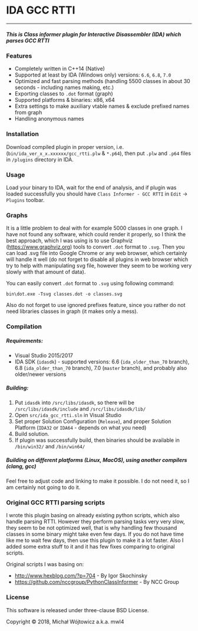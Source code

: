 # IDA GCC RTTI
---
##### This is Class informer plugin for Interactive Disassembler (IDA) which parses GCC RTTI

### Features
* Completely written in C++14 (Native)
* Supported at least by IDA (Windows only) versions: `6.6`, `6.8`, `7.0`
* Optimized and fast parsing methods (handling 5500 classes in about 30 seconds - including names making, etc.)
* Exporting classes to `.dot` format (graph)
* Supported platforms & binaries: x86, x64
* Extra settings to make auxiliary vtable names & exclude prefixed names from graph
* Handling anonymous names

### Installation
Download compiled plugin in proper version, i.e. (`bin/ida_ver_x_x.xxxxxx/gcc_rtti.plw` & `*.p64`), then put `.plw` and `.p64` files in `/plugins` directory in IDA. 

### Usage
Load your binary to IDA, wait for the end of analysis, and if plugin was loaded successfully you should have `Class Informer - GCC RTTI` in `Edit` -> `Plugins` toolbar. 

### Graphs
It is a little problem to deal with for example 5000 classes in one graph. I have not found any software, which could render it properly, so I think the best approach, which I was using is to use Graphviz (https://www.graphviz.org) tools to convert `.dot` format to `.svg`. Then you can load .svg file into Google Chrome or any web browser, which certainly will handle it well (do not forget to disable all plugins in web browser which try to help with manipulating svg file, however they seem to be working very slowly with that amount of data).

You can easily convert `.dot` format to `.svg` using following command:

``bin\dot.exe -Tsvg classes.dot -o classes.svg``

Also do not forget to use ignored prefixes feature, since you rather do not need libraries classes in graph (it makes only a mess).

### Compilation
##### Requirements:
* Visual Studio 2015/2017
* IDA SDK (`idasdk`) - supported versions: 6.6 (`ida_older_than_70` branch), 6.8  (`ida_older_than_70` branch), 7.0 (`master` branch), and probably also older/newer versions

##### Building:
1. Put `idasdk` into `/src/libs/idasdk`, so there will be `/src/libs/idasdk/include` and `/src/libs/idasdk/lib/`
2. Open `src/ida_gcc_rtti.sln` in Visual Studio
3. Set proper Solution Configuration (`Release`), and proper Solution Platform (`IDA32` or `IDA64` - depends on what you need)
4. Build solution.
5. If plugin was successfully build, then binaries should be available in `/bin/win32/` and `/bin/win64/`

##### Building on different platforms (Linux, MacOS), using another compilers (clang, gcc)
Feel free to adjust code and linking to make it possible. I do not need it, so I am certainly not going to do it. 

### Original GCC RTTI parsing scripts
I wrote this plugin basing on already existing python scripts, which also handle parsing RTTI. However they perform parsing tasks very very slow, they seem to be not optimized well, that is why handling few thousand classes in some binary might take even few days. If you do not have time like me to wait few days, then use this plugin to make it a lot faster. Also I added some extra stuff to it and it has few fixes comparing to original scripts.

Original scripts I was basing on:
* http://www.hexblog.com/?p=704 - By Igor Skochinsky
* https://github.com/nccgroup/PythonClassInformer - By NCC Group

### License
This software is released under three-clause BSD License.

Copyright © 2018, Michał Wójtowicz a.k.a. mwl4
